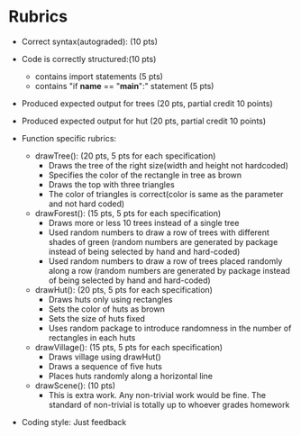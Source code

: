 # Rubrics
* Correct syntax(autograded): (10 pts)
* Code is correctly structured:(10 pts)
	* contains import statements (5 pts)
	* contains "if __name__ == "__main__":" statement (5 pts)
* Produced expected output for trees (20 pts, partial credit 10 points)
* Produced expected output for hut  (20 pts, partial credit 10 points)

* Function specific rubrics:
	* drawTree():  (20 pts, 5 pts for each specification)
		* Draws the tree of the right size(width and height not hardcoded) 
		* Specifies the color of the rectangle in tree as brown
		* Draws the top with three triangles
		* The color of triangles is correct(color is same as the parameter and not hard coded)
	* drawForest():  (15 pts, 5 pts for each specification)
		* Draws more or less 10 trees instead of a single tree
		* Used random numbers to draw a row of trees with different shades of green (random numbers are generated  by package instead of being selected by hand and hard-coded)
		* Used random numbers to draw a row of trees placed randomly along a row (random numbers are generated  by package instead of being selected by hand and hard-coded)
	* drawHut():  (20 pts, 5 pts for each specification)
		* Draws huts only using rectangles
		* Sets the color of huts as brown
		* Sets the size of huts fixed
		* Uses random package to introduce randomness in the number of rectangles in each huts
	* drawVillage(): (15 pts, 5 pts for each specification)
		* Draws village using drawHut()
		* Draws a sequence of five huts
		* Places huts randomly along a horizontal line
	* drawScene(): (10 pts)
		* This is extra work. Any non-trivial work would be fine. The standard of non-trivial is totally up to whoever grades homework


* Coding style: Just feedback

